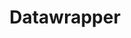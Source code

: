 ---
blog: https://blog.datawrapper.de/
codehost: https://github.com/https://github.com/datawrapper
facebook: https://facebook.com/Datawrapper-1974708932618275
linkedin: https://linkedin.com/company/datawrapper
logohandle: datawrapperde
sort: datawrapper
title: Datawrapper
twitter: https://x.com/datawrapper
website: https://www.datawrapper.de/
youtube: https://youtube.com/channel/UCGRdsZb9YD3GW35G27g0o0g
---
